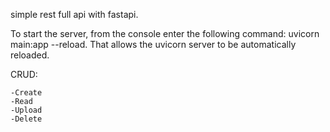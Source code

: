 simple rest full api with fastapi.

To start the server, from the console enter the following command: uvicorn main:app --reload. That allows the uvicorn server to be automatically reloaded.

CRUD: 
    
    -Create
    -Read
    -Upload
    -Delete